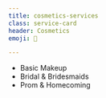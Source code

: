```yaml
---
title: cosmetics-services
class: service-card
header: Cosmetics
emoji: 💄

---
```


* Basic Makeup
* Bridal & Bridesmaids
* Prom & Homecoming